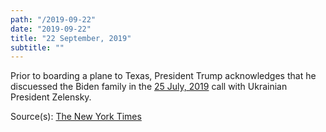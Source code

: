 ```yaml
---
path: "/2019-09-22"
date: "2019-09-22"
title: "22 September, 2019"
subtitle: ""
---
```


Prior to boarding a plane to Texas, President Trump acknowledges that he discuessed the Biden family in the <a href="#2019-07-25">25 July, 2019</a> call with Ukrainian President Zelensky.

<span class="sources">
Source(s): <a href="https://www.nytimes.com/2019/09/22/us/politics/trump-ukraine-biden.html" target="_blank" rel="noopener norefferer">The New York Times</a>
</span>
